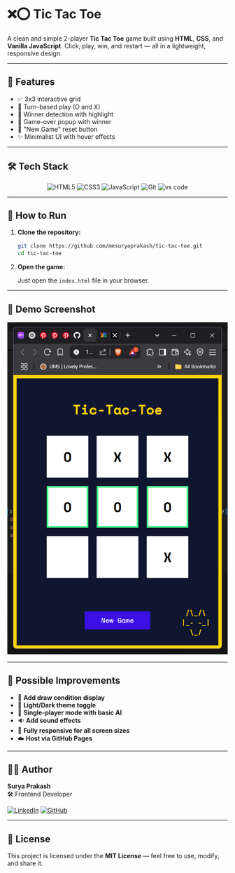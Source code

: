 # ❌⭕ Tic Tac Toe

A clean and simple 2-player **Tic Tac Toe** game built using **HTML**, **CSS**, and **Vanilla JavaScript**. Click, play, win, and restart — all in a lightweight, responsive design.

---

## 🧠 Features

- ✅ 3x3 interactive grid
- 🔄 Turn-based play (O and X)
- 🧠 Winner detection with highlight
- 🎉 Game-over popup with winner
- 🔁 "New Game" reset button
- ✨ Minimalist UI with hover effects

---

## 🛠️ Tech Stack

<p align="center">
  <img src="https://img.shields.io/badge/HTML5-e34c26?style=for-the-badge&logo=html5&logoColor=white" alt="HTML5" />
  <img src="https://img.shields.io/badge/CSS3-264de4?style=for-the-badge&logo=css3&logoColor=white" alt="CSS3" />
  <img src="https://img.shields.io/badge/JavaScript-f7df1e?style=for-the-badge&logo=javascript&logoColor=black" alt="JavaScript" />
  <img src="https://img.shields.io/badge/Git-F05032?style=for-the-badge&logo=git&logoColor=white" alt="Git" />
  <img src="https://img.shields.io/badge/VS%20Code-007ACC?style=for-the-badge&logo=visual-studio-code&logoColor=white" alt="vs code" />
</p>

---

## 🚀 How to Run

1. **Clone the repository:**

    ```bash
    git clone https://github.com/mesuryaprakash/tic-tac-toe.git
    cd tic-tac-toe
    ```

2. **Open the game:**

    Just open the `index.html` file in your browser.


---
## 📸 Demo Screenshot
![Tic Tac Toe Game Preview](Screenshot%202025-06-18%20193903.png)

---
## 🧠 Possible Improvements

- 🔲 **Add draw condition display**
- 🌙 **Light/Dark theme toggle**
- 🤖 **Single-player mode with basic AI**
- 🔉 **Add sound effects**
- 📱 **Fully responsive for all screen sizes**
- ☁️ **Host via GitHub Pages**

---

## 🙋‍♂️ Author

**Surya Prakash**  
🛠 Frontend Developer

[![LinkedIn](https://img.shields.io/badge/LinkedIn-0077B5?style=flat&logo=linkedin&logoColor=white)](https://linkedin.com/in/mesuryaprakash)
[![GitHub](https://img.shields.io/badge/GitHub-100000?style=flat&logo=github&logoColor=white)](https://github.com/mesuryaprakash)

---

## 📄 License

This project is licensed under the **MIT License** — feel free to use, modify, and share it.

